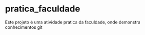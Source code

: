# pratica_faculdade
Este projeto é uma atividade pratica da faculdade, onde demonstra conhecimentos git
